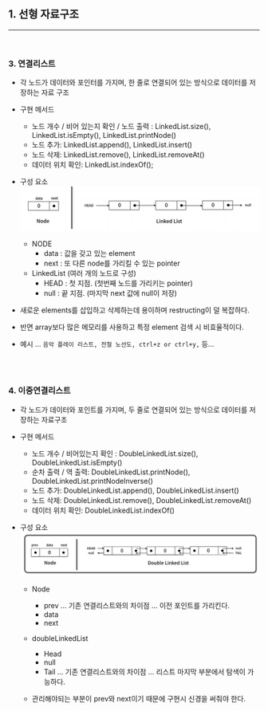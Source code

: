## 1. 선형 자료구조

---

<br>

### **3. 연결리스트**

- 각 노드가 데이터와 포인터를 가지며, 한 줄로 연결되어 있는 방식으로 데이터를 저장하는 자료 구조
- 구현 메서드
  - 노드 개수 / 비어 있는지 확인 / 노드 출력 : LinkedList.size(), LinkedList.isEmpty(), LinkedList.printNode()
  - 노드 추가: LinkedList.append(), LinkedList.insert()
  - 노드 삭제: LinkedList.remove(), LinkedList.removeAt()
  - 데이터 위치 확인: LinkedList.indexOf();
- 구성 요소
  ![image](./LinkedList.png)
  - NODE
    - data : 값을 갖고 있는 element
    - next : 또 다른 node를 가리킬 수 있는 pointer
  - LinkedList (여러 개의 노드로 구성)
    - HEAD : 첫 지점. (첫번째 노드를 가리키는 pointer)
    - null : 끝 지점. (마지막 next 값에 null이 저장)
- 새로운 elements를 삽입하고 삭제하는데 용이하며 restructing이 덜 복잡하다.
- 반면 array보다 많은 메모리를 사용하고 특정 element 검색 시 비효율적이다.

- 예시 ...
  `음악 플레이 리스트, 전철 노선도, ctrl+z or ctrl+y,` 등...

<br>
<br>

### **4. 이중연결리스트**

- 각 노드가 데이터와 포인트를 가지며, 두 줄로 연결되어 있는 방식으로 데이터를 저장하는 자료구조
- 구현 메서드
  - 노드 개수 / 비어있는지 확인 : DoubleLinkedList.size(), DoubleLinkedList.isEmpty()
  - 순차 출력 / 역 출력: DoubleLinkedList.printNode(), DoubleLinkedList.printNodeInverse()
  - 노드 추가: DoubleLinkedList.append(), DoubleLinkedList.insert()
  - 노드 삭제: DoubleLinkedList.remove(), DoubleLinkedList.removeAt()
  - 데이터 위치 확인: DoubleLinkedList.indexOf()
- 구성 요소
  ![image](./DoubleLinkedList.png)

  - Node
    - prev ... 기존 연결리스트와의 차이점 ... 이전 포인트를 가리킨다.
    - data
    - next
  - doubleLinkedList

    - Head
    - null
    - Tail ... 기존 연결리스트와의 차이점 ... 리스트 마지막 부분에서 탐색이 가능하다.

  - 관리해야되는 부분이 prev와 next이기 때문에 구현시 신경을 써줘야 한다.
